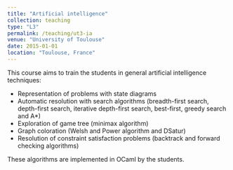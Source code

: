 ```yaml
---
title: "Artificial intelligence"
collection: teaching
type: "L3"
permalink: /teaching/ut3-ia
venue: "University of Toulouse"
date: 2015-01-01
location: "Toulouse, France"
---
```


This course aims to train the students in general artificial intelligence techniques:
- Representation of problems with state diagrams
- Automatic resolution with search algorithms (breadth-first search, depth-first search, iterative depth-first search, best-first, greedy search and A*)
- Exploration of game tree (minimax algorithm)
- Graph coloration (Welsh and Power algorithm and DSatur)
- Resolution of constraint satisfaction problems (backtrack and forward checking algorithms)

These algorithms are implemented in OCaml by the students.
